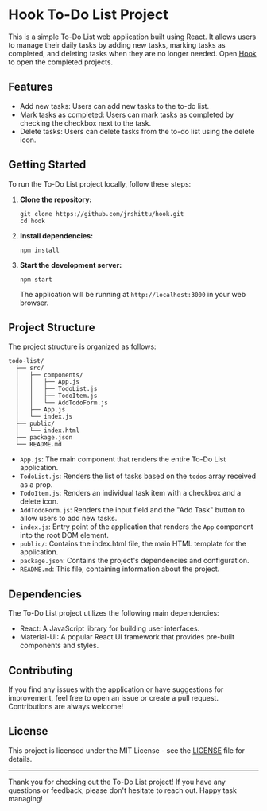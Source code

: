 # Hook To-Do List Project

This is a simple To-Do List web application built using React. It allows users to manage their daily tasks by adding new tasks, marking tasks as completed, and deleting tasks when they are no longer needed. Open <a href="https://hook-mu.vercel.app/" target="_blank">Hook</a> to open the completed projects.

## Features

- Add new tasks: Users can add new tasks to the to-do list.
- Mark tasks as completed: Users can mark tasks as completed by checking the checkbox next to the task.
- Delete tasks: Users can delete tasks from the to-do list using the delete icon.

## Getting Started

To run the To-Do List project locally, follow these steps:

1. **Clone the repository:**

   ```
   git clone https://github.com/jrshittu/hook.git
   cd hook
   ```

2. **Install dependencies:**

   ```
   npm install
   ```

3. **Start the development server:**

   ```
   npm start
   ```

   The application will be running at `http://localhost:3000` in your web browser.

## Project Structure

The project structure is organized as follows:

```
todo-list/
  ├── src/
  │   ├── components/
  │   │   ├── App.js
  │   │   ├── TodoList.js
  │   │   ├── TodoItem.js
  │   │   └── AddTodoForm.js
  │   ├── App.js
  │   └── index.js
  ├── public/
  │   └── index.html
  ├── package.json
  └── README.md
```

- `App.js`: The main component that renders the entire To-Do List application.
- `TodoList.js`: Renders the list of tasks based on the `todos` array received as a prop.
- `TodoItem.js`: Renders an individual task item with a checkbox and a delete icon.
- `AddTodoForm.js`: Renders the input field and the "Add Task" button to allow users to add new tasks.
- `index.js`: Entry point of the application that renders the `App` component into the root DOM element.
- `public/`: Contains the index.html file, the main HTML template for the application.
- `package.json`: Contains the project's dependencies and configuration.
- `README.md`: This file, containing information about the project.

## Dependencies

The To-Do List project utilizes the following main dependencies:

- React: A JavaScript library for building user interfaces.
- Material-UI: A popular React UI framework that provides pre-built components and styles.

## Contributing

If you find any issues with the application or have suggestions for improvement, feel free to open an issue or create a pull request. Contributions are always welcome!

## License

This project is licensed under the MIT License - see the [LICENSE](LICENSE) file for details.

---

Thank you for checking out the To-Do List project! If you have any questions or feedback, please don't hesitate to reach out. Happy task managing!
